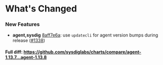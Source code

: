 # What's Changed

### New Features
- **agent,sysdig** [8aff7e6a](https://github.com/sysdiglabs/charts/commit/8aff7e6adcccd7ebbebabff7f7d89e5125fb8f46): use `updatecli` for agent version bumps during release ([#1338](https://github.com/sysdiglabs/charts/issues/1338))
#### Full diff: https://github.com/sysdiglabs/charts/compare/agent-1.13.7...agent-1.13.8
